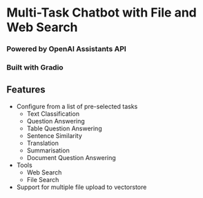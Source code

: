 # Multi-Task Chatbot with File and Web Search
### Powered by OpenAI Assistants API
### Built with Gradio

## Features
- Configure from a list of pre-selected tasks
	- Text Classification
	- Question Answering
	- Table Question Answering
	- Sentence Similarity
	- Translation
	- Summarisation
	- Document Question Answering
- Tools
	- Web Search
	- File Search
- Support for multiple file upload to vectorstore

